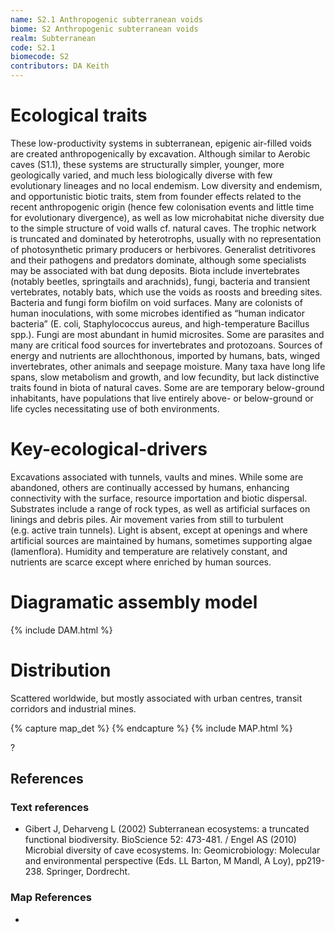 ```yaml
---
name: S2.1 Anthropogenic subterranean voids
biome: S2 Anthropogenic subterranean voids
realm: Subterranean
code: S2.1
biomecode: S2
contributors: DA Keith
---
```


# Ecological traits

These low-productivity systems in subterranean, epigenic air-filled voids are created anthropogenically by excavation. Although similar to Aerobic caves (S1.1), these systems are structurally simpler, younger, more geologically varied, and much less biologically diverse with few evolutionary lineages and no local endemism. Low diversity and endemism, and opportunistic biotic traits, stem from founder effects related to the recent anthropogenic origin (hence few colonisation events and little time for evolutionary divergence), as well as low microhabitat niche diversity due to the simple structure of void walls cf. natural caves. The trophic network is truncated and dominated by heterotrophs, usually with no representation of photosynthetic primary producers or herbivores. Generalist detritivores and their pathogens and predators dominate, although some specialists may be associated with bat dung deposits. Biota include invertebrates (notably beetles, springtails and arachnids), fungi, bacteria and transient vertebrates, notably bats, which use the voids as roosts and breeding sites. Bacteria and fungi form biofilm on void surfaces. Many are colonists of human inoculations, with some microbes  identified as “human indicator bacteria” (E. coli, Staphylococcus aureus, and high-temperature Bacillus spp.). Fungi are most abundant in humid microsites. Some are parasites and many are critical food sources for invertebrates and protozoans. Sources of energy and nutrients are allochthonous, imported by humans, bats, winged invertebrates, other animals and seepage moisture. Many taxa have long life spans, slow metabolism and growth, and low fecundity, but lack distinctive traits found in biota of natural caves. Some are are temporary below-ground inhabitants, have populations that live entirely above- or below-ground or life cycles necessitating use of both environments.

# Key-ecological-drivers

Excavations associated with tunnels, vaults and mines. While some are abandoned, others are continually accessed by humans, enhancing connectivity with the surface, resource importation and biotic dispersal. Substrates include a range of rock types, as well as artificial surfaces on linings and debris piles. Air movement varies from still to turbulent (e.g. active train tunnels). Light is absent, except at openings and where artificial sources are maintained by humans, sometimes supporting algae (lamenflora).  Humidity  and temperature are relatively constant, and nutrients are scarce except where enriched by human sources.


# Diagramatic assembly model

{% include DAM.html %}

# Distribution

Scattered worldwide, but mostly associated with urban centres, transit corridors and industrial mines.

{% capture map_det %}  {% endcapture %}
{% include MAP.html %}

?

## References
### Text references
* Gibert J, Deharveng L (2002) Subterranean ecosystems: a truncated functional biodiversity. BioScience 52: 473-481. / Engel AS (2010) Microbial diversity of cave ecosystems. In: Geomicrobiology: Molecular and environmental perspective (Eds. LL Barton, M Mandl, A Loy), pp219-238. Springer, Dordrecht.
### Map References
*
